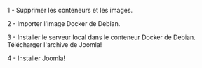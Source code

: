1 - Supprimer les conteneurs et les images.

2 - Importer l'image Docker de Debian.

3 - Installer le serveur local dans le conteneur Docker de Debian. Télécharger l'archive de Joomla!

4 - Installer Joomla!
